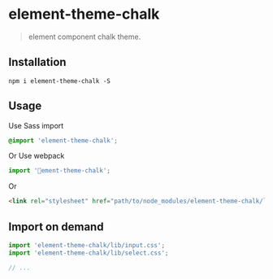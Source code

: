 # element-theme-chalk
> element component chalk theme.


## Installation
```shell
npm i element-theme-chalk -S
```

## Usage

Use Sass import
```css
@import 'element-theme-chalk';
```

Or Use webpack
```javascript
import ' ement-theme-chalk';
```

Or
```html
<link rel="stylesheet" href="path/to/node_modules/element-theme-chalk/lib/index.css">
```

##  Import on demand
```javascript
import 'element-theme-chalk/lib/input.css';
import 'element-theme-chalk/lib/select.css';

// ...
```
